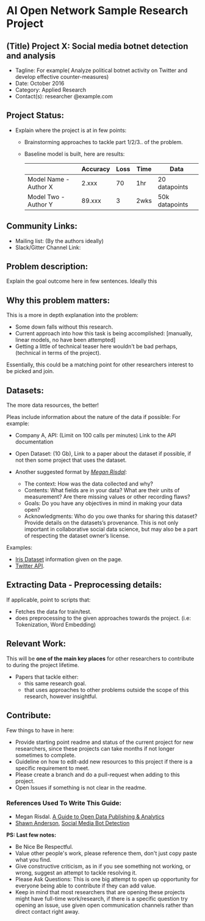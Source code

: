 # AI Open Network Sample Research Project

## (Title) Project X: Social media botnet detection and analysis

* Tagline: For example( Analyze political botnet activity on Twitter and develop effective counter-measures)
* Date: October 2016
* Category: Applied Research
* Contact(s): researcher @example.com

## Project Status:

* Explain where the project is at in few points:
  * Brainstorming approaches to tackle part 1/2/3.. of the problem.
  * Baseline model is built, here are results:

    | | Accuracy | Loss | Time | Data |
    |---------------------|----------|------|------|------|
    | Model Name - Author X | 2.xxx | 70 | 1hr | 20 datapoints |
    | Model Two - Author Y | 89.xxx | 3 | 2wks | 50k datapoints |

## Community Links:

* Mailing list: (By the authors ideally)
* Slack/Gitter Channel Link:

## Problem description:

Explain the goal outcome here in few sentences. Ideally this

## Why this problem matters:

This is a more in depth explanation into the problem:

* Some down falls without this research.
* Current approach into how this task is being accomplished: [manually, linear models, no have been attempted]
* Getting a little of technical teaser here wouldn't be bad perhaps, (technical in terms of the project).

Essentially, this could be a matching point for other researchers interest to be picked and join.

## Datasets:

The more data resources, the better!

Pleas include information about the nature of the data if possible:
For example:

* Company A, API: (Limit on 100 calls per minutes) Link to the API documentation
* Open Dataset: (10 Gb), Link to a paper about the dataset if possible, if not then some project that uses the dataset.

* Another suggested format by *[Megan Risdal](#kaggle)*:
  * The context: How was the data collected and why?
  * Contents: What fields are in your data? What are their units of measurement? Are there missing values or other recording flaws?
  * Goals: Do you have any objectives in mind in making your data open?
  * Acknowledgments: Who do you owe thanks for sharing this dataset? Provide details on the datasets’s provenance. This is not only important in collaborative social data science, but may also be a part of respecting the dataset owner’s license.


Examples:
  * [Iris Dataset](http://archive.ics.uci.edu/ml/datasets/Iris) information given on the page.
  * [Twitter API](https://dev.twitter.com/overview/documentation).

## Extracting Data - Preprocessing details:

If applicable, point to scripts that:
  * Fetches the data for train/test.
  * does preprocessing to the given approaches towards the project. (i.e: Tokenization, Word Embedding)

## Relevant Work:

This will be **one of the main key places** for other researchers to contribute to during the project lifetime.

* Papers that tackle either:
  * this same research goal.
  * that uses approaches to other problems outside the scope of this research, however insightful.

## Contribute:

Few things to have in here:

* Provide starting point readme and status of the current project for new researchers, since these projects can take months if not longer sometimes to complete.
* Guideline on how to edit-add new resources to this project if there is a specific requirement to meet.
* Please create a branch and do a pull-request when adding to this project.
* Open Issues if something is not clear in the readme.

### References Used To Write This Guide:
* <a name="kaggle"></a>Megan Risdal. [A Guide to Open Data Publishing & Analytics](http://blog.kaggle.com/2016/10/21/a-guide-to-open-data-publishing-analytics)
* [Shawn Anderson](https://github.com/shawnwanderson), [Social Media Bot Detection](https://github.com/shawnwanderson/social-media-bot-detection)

**PS: Last few notes:**
* Be Nice Be Respectful.
* Value other people's work, please reference them, don't just copy paste what you find.
* Give constructive criticism, as in if you see something not working, or wrong, suggest an attempt to tackle resolving it.
* Please Ask Questions: This is one big attempt to open up opportunity for everyone being able to contribute if they can add value.
* Keep in mind that most researchers that are opening these projects might have full-time work/research, if there is a specific question try opening an issue, use given open communication channels rather than direct contact right away.

